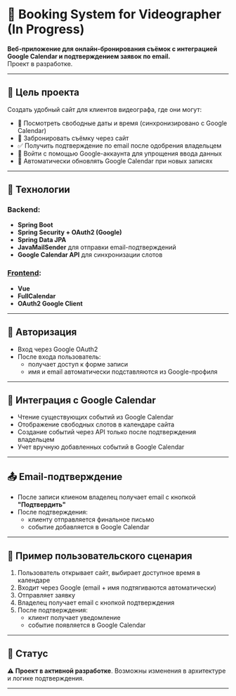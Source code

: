 # 🎥 Booking System for Videographer (In Progress)

**Веб-приложение для онлайн-бронирования съёмок с интеграцией Google Calendar и подтверждением заявок по email.**  
Проект в разработке.

---

## 📌 Цель проекта

Создать удобный сайт для клиентов видеографа, где они могут:

- 📅 Посмотреть свободные даты и время (синхронизировано с Google Calendar)
- 📝 Забронировать съёмку через сайт
- ✅ Получить подтверждение по email после одобрения владельцем
- 🔐 Войти с помощью Google-аккаунта для упрощения ввода данных
- 🔄 Автоматически обновлять Google Calendar при новых записях

---

## 🧰 Технологии

### Backend:
- **Spring Boot**
- **Spring Security + OAuth2 (Google)**
- **Spring Data JPA**
- **JavaMailSender** для отправки email-подтверждений
- **Google Calendar API** для синхронизации слотов

### [Frontend](https://github.com/SysoevaSvetlana/videoFront.git):
- **Vue**
- **FullCalendar**
- **OAuth2 Google Client**
---

## 🔐 Авторизация

- Вход через Google OAuth2
- После входа пользователь:
  - получает доступ к форме записи
  - имя и email автоматически подставляются из Google-профиля

---

## 📆 Интеграция с Google Calendar

- Чтение существующих событий из Google Calendar
- Отображение свободных слотов в календаре сайта
- Создание событий через API только после подтверждения владельцем
- Учет вручную добавленных событий в Google Calendar

---

## 📤 Email-подтверждение

- После записи клиеном владелец получает email с кнопкой **"Подтвердить"**
- После подтверждения:
  - клиенту отправляется финальное письмо
  - событие добавляется в Google Calendar

---

## 📄 Пример пользовательского сценария

1. Пользователь открывает сайт, выбирает доступное время в календаре
2. Входит через Google (email + имя подтягиваются автоматически)
3. Отправляет заявку
4. Владелец получает email с кнопкой подтверждения
5. После подтверждения:
    - клиент получает уведомление
    - событие появляется в Google Calendar

---

## 🚧 Статус

⚠️ **Проект в активной разработке**. Возможны изменения в архитектуре и логике подтверждения.

---


